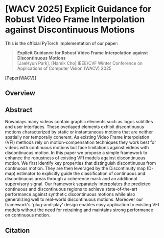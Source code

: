 # [WACV 2025] Explicit Guidance for Robust Video Frame Interpolation against Discontinuous Motions


This is the official PyTorch implementation of our paper:

> **Explicit Guidance for Robust Video Frame Interpolation against Discontinuous Motions** \
> [JaeHyun Park], [Namik Cho]
> IEEE/CVF Winter Conference on Applications of Computer Vision (WACV) 2025

[[Paper(WACV)](https://openaccess.thecvf.com/content/WACV2025/html/Park_Explicit_Guidance_for_Robust_Video_Frame_Interpolation_against_Discontinuous_Motions_WACV_2025_paper.html)]
## Overview

## Abstract
Nowadays many videos contain graphic elements such as logos subtitles and user interfaces. These overlayed elements exhibit discontinuous motions characterized by static or instantaneous motions that are neither spatially nor temporally coherent. As existing Video Frame Interpolation (VFI) methods rely on motion-compensation techniques they work best for videos with continuous motions but face limitations against videos with discontinuous motion. In this paper we propose a simple framework to enhance the robustness of existing VFI models against discontinuous motion. We first identify key properties that distinguish discontinuous from continuous motion. They are then leveraged by the Discontinuity map (D-map) estimator to explicitly guide the classification of continuous and discontinuous areas through a coherence mask and an additional supervisory signal. Our framework separately interpolates the predicted continuous and discontinuous regions to achieve state-of-the-art performance against synthetic discontinuous motions while also generalizing well to real-world discontinuous motions. Moreover our framework's `plug-and-play' design enables easy application to existing VFI models without the need for retraining and maintains strong performance on continuous motion.


## Citation
```

```
